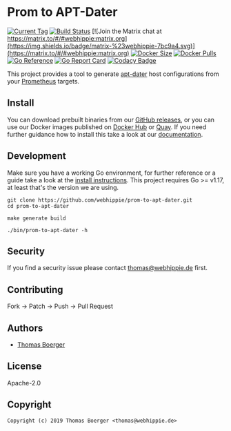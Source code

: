 # Prom to APT-Dater

[![Current Tag](https://img.shields.io/github/v/tag/webhippie/prom-to-apt-dater?sort=semver)](https://github.com/webhippie/prom-to-apt-dater) [![Build Status](https://github.com/webhippie/prom-to-apt-dater/actions/workflows/general.yml/badge.svg)](https://github.com/webhippie/prom-to-apt-dater/actions) [![Join the Matrix chat at https://matrix.to/#/#webhippie:matrix.org](https://img.shields.io/badge/matrix-%23webhippie-7bc9a4.svg)](https://matrix.to/#/#webhippie:matrix.org) [![Docker Size](https://img.shields.io/docker/image-size/webhippie/prom-to-apt-dater/latest)](https://hub.docker.com/r/webhippie/prom-to-apt-dater) [![Docker Pulls](https://img.shields.io/docker/pulls/webhippie/prom-to-apt-dater)](https://hub.docker.com/r/webhippie/prom-to-apt-dater) [![Go Reference](https://pkg.go.dev/badge/github.com/webhippie/prom-to-apt-dater.svg)](https://pkg.go.dev/github.com/webhippie/prom-to-apt-dater) [![Go Report Card](https://goreportcard.com/badge/github.com/webhippie/prom-to-apt-dater)](https://goreportcard.com/report/github.com/webhippie/prom-to-apt-dater) [![Codacy Badge](https://app.codacy.com/project/badge/Grade/3395eff1e96546e7845ab0dc2173168f)](https://www.codacy.com/gh/webhippie/prom-to-apt-dater/dashboard?utm_source=github.com&amp;utm_medium=referral&amp;utm_content=webhippie/prom-to-apt-dater&amp;utm_campaign=Badge_Grade)

This project provides a tool to generate [apt-dater][aptdater] host
configurations from your [Prometheus][prometheus] targets.


## Install

You can download prebuilt binaries from our [GitHub releases][releases], or you
can use our Docker images published on [Docker Hub][dockerhub] or [Quay][quay].
If you need further guidance how to install this take a look at our
[documentation][docs].

## Development

Make sure you have a working Go environment, for further reference or a guide
take a look at the [install instructions][golang]. This project requires
Go >= v1.17, at least that's the version we are using.

```console
git clone https://github.com/webhippie/prom-to-apt-dater.git
cd prom-to-apt-dater

make generate build

./bin/prom-to-apt-dater -h
```

## Security

If you find a security issue please contact
[thomas@webhippie.de](mailto:thomas@webhippie.de) first.

## Contributing

Fork -> Patch -> Push -> Pull Request

## Authors

-   [Thomas Boerger](https://github.com/tboerger)

## License

Apache-2.0

## Copyright

```console
Copyright (c) 2019 Thomas Boerger <thomas@webhippie.de>
```

[aptdater]: https://github.com/DE-IBH/apt-dater
[prometheus]: https://prometheus.io/
[releases]: https://github.com/webhippie/prom-to-apt-dater/releases
[dockerhub]: https://hub.docker.com/r/webhippie/prom-to-apt-dater/tags/
[quay]: https://quay.io/repository/webhippie/prom-to-apt-dater?tab=tags
[docs]: https://webhippie.github.io/prom-to-apt-dater/#getting-started
[golang]: http://golang.org/doc/install.html
